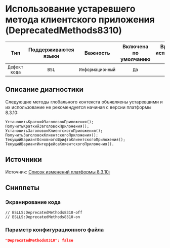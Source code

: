 # Использование устаревшего метода клиентского приложения (DeprecatedMethods8310)

 Тип | Поддерживаются<br>языки | Важность | Включена<br>по умолчанию | Время на<br>исправление (мин) | Тэги 
 :-: | :-: | :-: | :-: | :-: | :-: 
 `Дефект кода` | `BSL` | `Информационный` | `Да` | `1` | `deprecated` 

<!-- Блоки выше заполняются автоматически, не трогать -->
## Описание диагностики
<!-- Описание диагностики заполняется вручную. Необходимо понятным языком описать смысл и схему работу -->
Следующие методы глобального контекста объявляены устаревшими и их использование не рекомендуется
начиная с версии платформы 8.3.10: 
```
УстановитьКраткийЗаголовокПриложения();
ПолучитьКраткийЗаголовокПриложения();
УстановитьЗаголовокКлиентскогоПриложения(); 
ПолучитьЗаголовокКлиентскогоПриложения();
ТекущийВариантОсновногоШрифтаКлиентскогоПриложения(); 
ТекущийВариантИнтерфейсаКлиентскогоПриложения().
```

## Источники
<!-- Необходимо указывать ссылки на все источники, из которых почерпнута информация для создания диагностики -->

Источник: [Список изменений платформы 8.3.10:](https://dl03.1c.ru/content/Platform/8_3_10_2699/1cv8upd.htm)

## Сниппеты

<!-- Блоки ниже заполняются автоматически, не трогать -->
### Экранирование кода

```bsl
// BSLLS:DeprecatedMethods8310-off
// BSLLS:DeprecatedMethods8310-on
```

### Параметр конфигурационного файла

```json
"DeprecatedMethods8310": false
```
